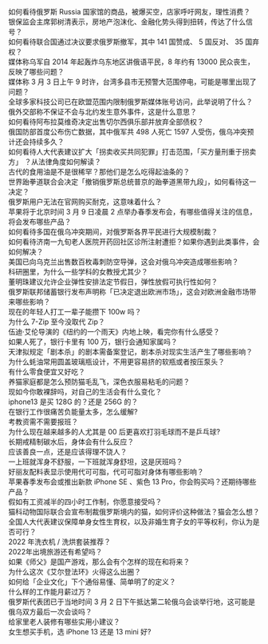 如何看待俄罗斯 Russia 国家馆的商品，被爆买空，店家呼吁网友，理性消费？  
银保监会主席郭树清表示，房地产泡沫化、金融化势头得到扭转，传达了什么信号？  
如何看待联合国通过决议要求俄罗斯撤军，其中 141 国赞成、 5 国反对、 35 国弃权？  
媒体称乌军自 2014 年起轰炸乌东地区讲俄语平民，8 年约有 13000 民众丧生，反映了哪些问题？  
媒体称 3 月 3 日上午 9 时许，台湾多县市无预警大范围停电，可能是哪里出现了问题？  
全球多家科技公司已在欧盟范围内限制俄罗斯媒体账号访问，此举说明了什么？  
俄外交部称不保证不会与北约发生意外事件，这是什么意思？  
如何看待阿布拉莫维奇决定出售切尔西俱乐部并放弃全部债权？  
俄国防部首度公布伤亡数据，其中俄军共 498 人死亡 1597 人受伤，俄乌冲突预计还会持续多久？  
如何看待人大代表建议扩大「拐卖收买共同犯罪」打击范围，「买方量刑重于拐卖方」 ？从法律角度如何解读？  
古代的食用油是不是很稀罕？那他们是怎么吃得起油条的？  
世界跆拳道联合会决定「撤销俄罗斯总统普京的跆拳道黑带九段」，如何看待这一决定？  
俄罗斯用户无法在官网购买耐克，这意味着什么？  
苹果将于北京时间 3 月 9 日凌晨 2 点举办春季发布会，有哪些值得关注的信息，将会发布哪些产品？  
如何看待多国在俄乌冲突期间，对俄罗斯各界平民进行大规模制裁？  
如何看待济南一九旬老人医院开药回社区诊所注射遭拒？如果你遇到此类事件，会如何解决？  
美国已向乌克兰出售数百枚毒刺防空导弹，这会对俄乌冲突造成哪些影响？  
科研圈里，为什么一些学科的女教授尤其少？  
董明珠建议允许企业弹性安排法定节假日，弹性放假可执行性如何？  
俄罗斯联邦储蓄银行发布声明称「已决定退出欧洲市场」，这会对欧洲金融市场带来哪些影响？  
现在的年轻人打工一辈子能攒下 100w 吗？  
为什么 7-Zip 至今没取代 Zip？  
伍迪·艾伦导演的《纽约的一个雨天》内地上映，看完你有什么感受？  
如果人死了，银行卡里有 100 万，银行会通知家属吗？  
天津拟规定「剧本杀」的剧本需备案登记，剧本杀对现实生活产生了哪些影响？  
为什么蚝油常用圆盖玻璃瓶设计，不用更容易挤的软瓶或者按压泵头？  
有什么零食便宜又好吃？  
养猫家庭都是怎么预防猫毛乱飞，深色衣服易粘毛的问题？  
现如今你敢裸辞吗，对自己的生活会有什么变化？  
iphone13 是买 128G 的？还是 256G 的？  
在银行工作很痛苦负能量太多，怎么缓解?  
考教资需不需要报班？  
为什么现在越来越多的人尤其是 00 后更喜欢打羽毛球而不是乒乓球?  
长期戒精制碳水后，身体会有什么反应？  
应该善良一点，还是应该得理不饶人？  
一上班就浑身不舒服，一下班就浑身舒坦，这是厌班吗？  
好丽友配料表显示使用代可可脂，代可可脂对身体有哪些影响？  
苹果春季发布会或推出新款 iPhone SE 、紫色 13 Pro，你会购买吗？还期待哪些产品？  
假如有工资减半的四小时工作制，你愿意接受吗？  
猫科动物国际联合会宣布制裁俄罗斯境内的猫，如何评价这种做法？猫会怎么想？  
全国人大代表建议保障单身女性生育权，以及非婚生育子女的平等权利，你认为是否可行？  
2022 年洗衣机 / 洗烘套装推荐？  
2022年出境旅游还有希望吗？  
如果《师父》是国产游戏，那么会有个怎样的现在和将来？  
为什么这次《艾尔登法环》火得这么出圈？  
如何给「企业文化」下个通俗易懂、简单明了的定义？  
什么样的工作能月薪过万？  
俄罗斯代表团已于当地时间 3 月 2 日下午抵达第二轮俄乌会谈举行地，这可能是俄乌双方最后一次会谈吗？  
给家里老人装修有哪些实用小建议？  
女生想买手机，选 iPhone 13 还是 13 mini 好?  
